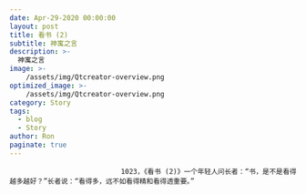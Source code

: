 ```yaml
---
date: Apr-29-2020 00:00:00
layout: post
title: 看书 (2)
subtitle: 神寓之言
description: >-
  神寓之言
image: >-
    /assets/img/Qtcreator-overview.png
optimized_image: >-
    /assets/img/Qtcreator-overview.png
category: Story
tags:
  - blog
  - Story
author: Ron
paginate: true
---
```


							　　1023，《看书 (2)》一个年轻人问长者：“书，是不是看得越多越好？”长者说：“看得多，远不如看得精和看得透重要。”
							
							
						